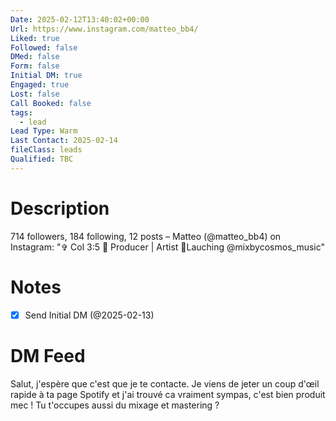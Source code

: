 ```yaml
---
Date: 2025-02-12T13:40:02+00:00
Url: https://www.instagram.com/matteo_bb4/
Liked: true
Followed: false
DMed: false
Form: false
Initial DM: true
Engaged: true
Lost: false
Call Booked: false
tags:
  - lead
Lead Type: Warm
Last Contact: 2025-02-14
fileClass: leads
Qualified: TBC
---
```

# Description
714 followers, 184 following, 12 posts – Matteo (@matteo_bb4) on Instagram: "✞ Col 3:5
📀 Producer | Artist
🚀Lauching @mixbycosmos_music"
# Notes
- [x] Send Initial DM (@2025-02-13)
# DM Feed
Salut, j'espère que c'est que je te contacte. Je viens de jeter un coup d'œil rapide à ta page Spotify et j'ai trouvé ca vraiment sympas, c'est bien produit mec ! Tu t'occupes aussi du mixage et mastering ?